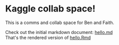 # Kaggle collab space!

This is a comms and collab space for Ben and Faith.

Check out the initial markdown document: [hello.md](hello.md)  
That's the rendered version of [hello.Rmd](hello.Rmd)
